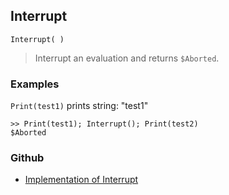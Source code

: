 ## Interrupt

```
Interrupt( )
```
 
> Interrupt an evaluation and returns `$Aborted`.  

### Examples

`Print(test1)` prints string: "test1"

```
>> Print(test1); Interrupt(); Print(test2)
$Aborted
```

### Github

* [Implementation of Interrupt](https://github.com/axkr/symja_android_library/blob/master/symja_android_library/matheclipse-core/src/main/java/org/matheclipse/core/builtin/Programming.java#L1202) 
